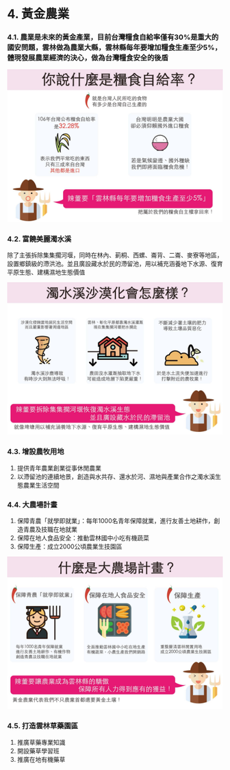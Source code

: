 # 4. 黃金農業

### 4.1. 農業是未來的黃金產業，目前台灣糧食自給率僅有30%是重大的國安問題，雲林做為農業大縣，雲林縣每年要增加糧食生產至少5%，體現發展農業經濟的決心，做為台灣糧食安全的後盾

![](.gitbook/assets/44719573_282039192642504_8156346528093437952_o.jpg)

### 4.2. 富饒美麗濁水溪

除了主張拆除集集擱河堰，同時在林內、莿桐、西螺、崙背、二崙、麥寮等地區，設置鄉鎮級的滯洪池。並且廣設藏水於民的滯留池，用以補充涵養地下水源、復育平原生態、建構濕地生態價值

![](.gitbook/assets/44629804_282039182642505_8624328758825844736_o.jpg)

### 4.3. 增設農牧用地

1. 提供青年農業創業從事休閒農業
2. 以滯留池的連續地景，創造與水共存、還水於河、濕地與產業合作之濁水溪生態農業生活空間

### 4.4. 大農場計畫

1. 保障青農「就學即就業」：每年1000名青年保障就業，進行友善土地耕作，創造青農及技職在地就業
2. 保障在地人食品安全：推動雲林國中小吃有機蔬菜
3. 保障生產：成立2000公頃農業生技園區

![](.gitbook/assets/44702817_283115222534901_6780908986993475584_o.jpg)

### 4.5. 打造雲林草藥園區

1. 推廣草藥專業知識
2. 開設藥草學習班
3. 推廣在地有機藥草


